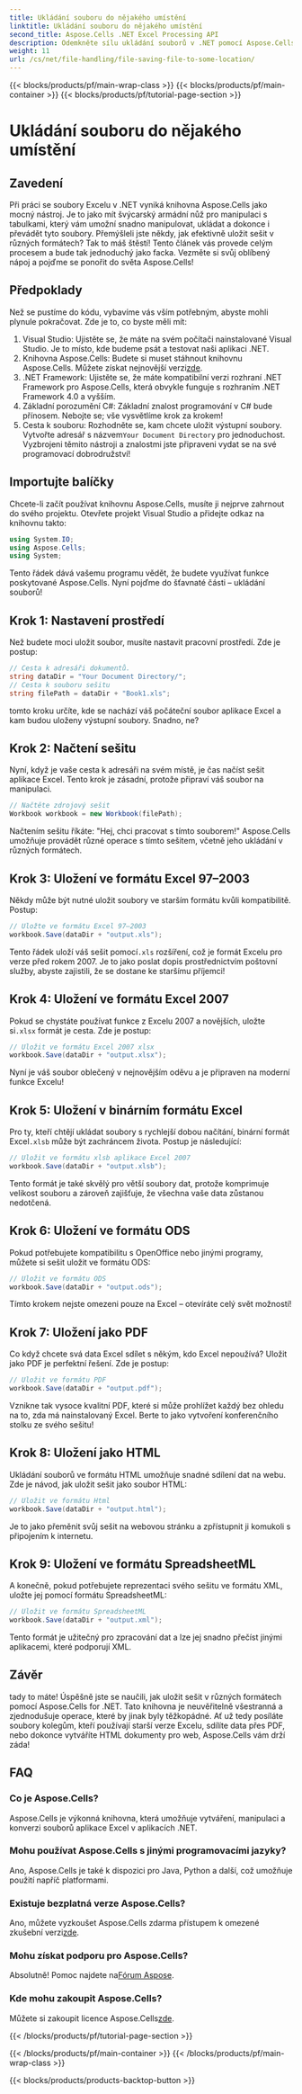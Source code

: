 ```yaml
---
title: Ukládání souboru do nějakého umístění
linktitle: Ukládání souboru do nějakého umístění
second_title: Aspose.Cells .NET Excel Processing API
description: Odemkněte sílu ukládání souborů v .NET pomocí Aspose.Cells. Naučte se bez námahy ukládat soubory aplikace Excel ve více formátech.
weight: 11
url: /cs/net/file-handling/file-saving-file-to-some-location/
---
```


{{< blocks/products/pf/main-wrap-class >}}
{{< blocks/products/pf/main-container >}}
{{< blocks/products/pf/tutorial-page-section >}}

# Ukládání souboru do nějakého umístění

## Zavedení
Při práci se soubory Excelu v .NET vyniká knihovna Aspose.Cells jako mocný nástroj. Je to jako mít švýcarský armádní nůž pro manipulaci s tabulkami, který vám umožní snadno manipulovat, ukládat a dokonce i převádět tyto soubory. Přemýšleli jste někdy, jak efektivně uložit sešit v různých formátech? Tak to máš štěstí! Tento článek vás provede celým procesem a bude tak jednoduchý jako facka. Vezměte si svůj oblíbený nápoj a pojďme se ponořit do světa Aspose.Cells!
## Předpoklady
Než se pustíme do kódu, vybavíme vás vším potřebným, abyste mohli plynule pokračovat. Zde je to, co byste měli mít:
1. Visual Studio: Ujistěte se, že máte na svém počítači nainstalované Visual Studio. Je to místo, kde budeme psát a testovat naši aplikaci .NET.
2.  Knihovna Aspose.Cells: Budete si muset stáhnout knihovnu Aspose.Cells. Můžete získat nejnovější verzi[zde](https://releases.aspose.com/cells/net/).
3. .NET Framework: Ujistěte se, že máte kompatibilní verzi rozhraní .NET Framework pro Aspose.Cells, která obvykle funguje s rozhraním .NET Framework 4.0 a vyšším.
4. Základní porozumění C#: Základní znalost programování v C# bude přínosem. Nebojte se; vše vysvětlíme krok za krokem!
5.  Cesta k souboru: Rozhodněte se, kam chcete uložit výstupní soubory. Vytvořte adresář s názvem`Your Document Directory` pro jednoduchost.
Vyzbrojeni těmito nástroji a znalostmi jste připraveni vydat se na své programovací dobrodružství!
## Importujte balíčky
Chcete-li začít používat knihovnu Aspose.Cells, musíte ji nejprve zahrnout do svého projektu. Otevřete projekt Visual Studio a přidejte odkaz na knihovnu takto:
```csharp
using System.IO;
using Aspose.Cells;
using System;
```
Tento řádek dává vašemu programu vědět, že budete využívat funkce poskytované Aspose.Cells. Nyní pojďme do šťavnaté části – ukládání souborů!
## Krok 1: Nastavení prostředí
Než budete moci uložit soubor, musíte nastavit pracovní prostředí. Zde je postup:
```csharp
// Cesta k adresáři dokumentů.
string dataDir = "Your Document Directory/";
// Cesta k souboru sešitu
string filePath = dataDir + "Book1.xls";
```
tomto kroku určíte, kde se nachází váš počáteční soubor aplikace Excel a kam budou uloženy výstupní soubory. Snadno, ne?
## Krok 2: Načtení sešitu
Nyní, když je vaše cesta k adresáři na svém místě, je čas načíst sešit aplikace Excel. Tento krok je zásadní, protože připraví váš soubor na manipulaci.
```csharp
// Načtěte zdrojový sešit
Workbook workbook = new Workbook(filePath);
```
Načtením sešitu říkáte: "Hej, chci pracovat s tímto souborem!" Aspose.Cells umožňuje provádět různé operace s tímto sešitem, včetně jeho ukládání v různých formátech.
## Krok 3: Uložení ve formátu Excel 97–2003
Někdy může být nutné uložit soubory ve starším formátu kvůli kompatibilitě. Postup:
```csharp
// Uložte ve formátu Excel 97–2003
workbook.Save(dataDir + "output.xls");
```
 Tento řádek uloží váš sešit pomocí`.xls` rozšíření, což je formát Excelu pro verze před rokem 2007. Je to jako poslat dopis prostřednictvím poštovní služby, abyste zajistili, že se dostane ke staršímu příjemci!
## Krok 4: Uložení ve formátu Excel 2007
Pokud se chystáte používat funkce z Excelu 2007 a novějších, uložte si`.xlsx` formát je cesta. Zde je postup:
```csharp
// Uložit ve formátu Excel 2007 xlsx
workbook.Save(dataDir + "output.xlsx");
```
Nyní je váš soubor oblečený v nejnovějším oděvu a je připraven na moderní funkce Excelu! 
## Krok 5: Uložení v binárním formátu Excel
 Pro ty, kteří chtějí ukládat soubory s rychlejší dobou načítání, binární formát Excel`.xlsb` může být zachráncem života. Postup je následující:
```csharp
// Uložit ve formátu xlsb aplikace Excel 2007
workbook.Save(dataDir + "output.xlsb");
```
Tento formát je také skvělý pro větší soubory dat, protože komprimuje velikost souboru a zároveň zajišťuje, že všechna vaše data zůstanou nedotčená. 
## Krok 6: Uložení ve formátu ODS
Pokud potřebujete kompatibilitu s OpenOffice nebo jinými programy, můžete si sešit uložit ve formátu ODS:
```csharp
// Uložit ve formátu ODS
workbook.Save(dataDir + "output.ods");
```
Tímto krokem nejste omezeni pouze na Excel – otevíráte celý svět možností!
## Krok 7: Uložení jako PDF
Co když chcete svá data Excel sdílet s někým, kdo Excel nepoužívá? Uložit jako PDF je perfektní řešení. Zde je postup:
```csharp
// Uložit ve formátu PDF
workbook.Save(dataDir + "output.pdf");
```
Vznikne tak vysoce kvalitní PDF, které si může prohlížet každý bez ohledu na to, zda má nainstalovaný Excel. Berte to jako vytvoření konferenčního stolku ze svého sešitu!
## Krok 8: Uložení jako HTML
Ukládání souborů ve formátu HTML umožňuje snadné sdílení dat na webu. Zde je návod, jak uložit sešit jako soubor HTML:
```csharp
// Uložit ve formátu Html
workbook.Save(dataDir + "output.html");
```
Je to jako přeměnit svůj sešit na webovou stránku a zpřístupnit ji komukoli s připojením k internetu.
## Krok 9: Uložení ve formátu SpreadsheetML
A konečně, pokud potřebujete reprezentaci svého sešitu ve formátu XML, uložte jej pomocí formátu SpreadsheetML:
```csharp
// Uložit ve formátu SpreadsheetML
workbook.Save(dataDir + "output.xml");
```
Tento formát je užitečný pro zpracování dat a lze jej snadno přečíst jinými aplikacemi, které podporují XML.
## Závěr
tady to máte! Úspěšně jste se naučili, jak uložit sešit v různých formátech pomocí Aspose.Cells for .NET. Tato knihovna je neuvěřitelně všestranná a zjednodušuje operace, které by jinak byly těžkopádné. Ať už tedy posíláte soubory kolegům, kteří používají starší verze Excelu, sdílíte data přes PDF, nebo dokonce vytváříte HTML dokumenty pro web, Aspose.Cells vám drží záda!
## FAQ
### Co je Aspose.Cells?
Aspose.Cells je výkonná knihovna, která umožňuje vytváření, manipulaci a konverzi souborů aplikace Excel v aplikacích .NET.
### Mohu používat Aspose.Cells s jinými programovacími jazyky?
Ano, Aspose.Cells je také k dispozici pro Java, Python a další, což umožňuje použití napříč platformami.
### Existuje bezplatná verze Aspose.Cells?
 Ano, můžete vyzkoušet Aspose.Cells zdarma přístupem k omezené zkušební verzi[zde](https://releases.aspose.com/).
### Mohu získat podporu pro Aspose.Cells?
 Absolutně! Pomoc najdete na[Fórum Aspose](https://forum.aspose.com/c/cells/9).
### Kde mohu zakoupit Aspose.Cells?
 Můžete si zakoupit licence Aspose.Cells[zde](https://purchase.aspose.com/buy).

{{< /blocks/products/pf/tutorial-page-section >}}

{{< /blocks/products/pf/main-container >}}
{{< /blocks/products/pf/main-wrap-class >}}

{{< blocks/products/products-backtop-button >}}
